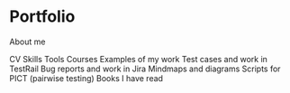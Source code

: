 # Portfolio
About me

CV
Skills
Tools
Courses
Examples of my work
Test cases and work in TestRail
Bug reports and work in Jira
Mindmaps and diagrams
Scripts for PICT (pairwise testing)
Books I have read
